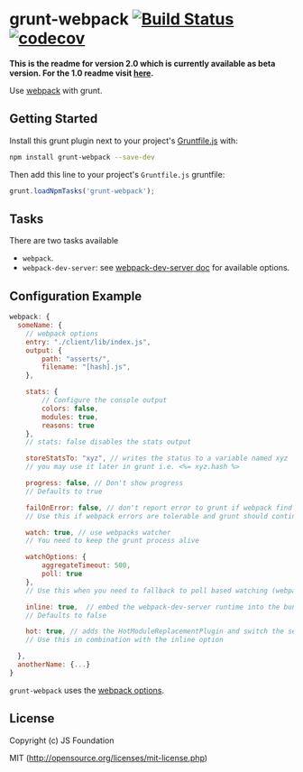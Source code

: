 # grunt-webpack [![Build Status](https://travis-ci.org/webpack/grunt-webpack.svg?branch=master)](https://travis-ci.org/webpack/grunt-webpack) [![codecov](https://codecov.io/gh/webpack/grunt-webpack/branch/master/graph/badge.svg)](https://codecov.io/gh/webpack/grunt-webpack)

**This is the readme for version 2.0 which is currently available as beta version. For the 1.0 readme visit [here](https://github.com/webpack/grunt-webpack/tree/1.0).** 

Use [webpack](https://github.com/webpack/webpack) with grunt.

## Getting Started

Install this grunt plugin next to your project's [Gruntfile.js](http://gruntjs.com/getting-started) with: 

```bash
npm install grunt-webpack --save-dev
```

Then add this line to your project's `Gruntfile.js` gruntfile:

```javascript
grunt.loadNpmTasks('grunt-webpack');
```

## Tasks

There are two tasks available
- `webpack`.
- `webpack-dev-server`: see [webpack-dev-server doc](http://webpack.github.io/docs/webpack-dev-server.html#api) for available options.

## Configuration Example

``` javascript
webpack: {
  someName: {
	// webpack options
	entry: "./client/lib/index.js",
	output: {
		path: "asserts/",
		filename: "[hash].js",
	},

	stats: {
		// Configure the console output
		colors: false,
		modules: true,
		reasons: true
	},
	// stats: false disables the stats output

	storeStatsTo: "xyz", // writes the status to a variable named xyz
	// you may use it later in grunt i.e. <%= xyz.hash %>

	progress: false, // Don't show progress
	// Defaults to true

	failOnError: false, // don't report error to grunt if webpack find errors
	// Use this if webpack errors are tolerable and grunt should continue

	watch: true, // use webpacks watcher
	// You need to keep the grunt process alive

	watchOptions: {
		aggregateTimeout: 500,
		poll: true
	},
	// Use this when you need to fallback to poll based watching (webpack 1.9.1+ only)

	inline: true,  // embed the webpack-dev-server runtime into the bundle
	// Defaults to false

	hot: true, // adds the HotModuleReplacementPlugin and switch the server to hot mode
	// Use this in combination with the inline option

  },
  anotherName: {...}
}
```

`grunt-webpack` uses the [webpack options](http://webpack.github.io/docs/configuration.html).


## License

Copyright (c) JS Foundation

MIT (http://opensource.org/licenses/mit-license.php)

